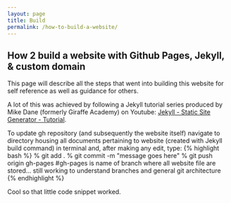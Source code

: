 ```yaml
---
layout: page
title: Build
permalink: /how-to-build-a-website/
---
```

## How 2 build a website with Github Pages, Jekyll, & custom domain

This page will describe all the steps that went into building this website for self reference as well as guidance for others.

A lot of this was achieved by following a Jekyll tutorial series produced by Mike Dane (formerly Giraffe Academy) on Youtube: [Jekyll - Static Site Generator - Tutorial](https://youtu.be/T1itpPvFWHI).

To update gh repository (and subsequently the website itself) navigate to directory housing all documents pertaining to website (created with Jekyll build command) in terminal and, after making any edit, type:
{% highlight bash %}
% git add .
% git commit -m "message goes here"
% git push origin gh-pages #gh-pages is name of branch where all website file are stored... still working to understand branches and general git architecture
{% endhighlight %}

Cool so that little code snippet worked.
